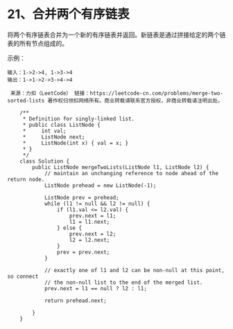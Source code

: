 21、合并两个有序链表
===
将两个有序链表合并为一个新的有序链表并返回。新链表是通过拼接给定的两个链表的所有节点组成的。 <br>

示例：
```
输入：1->2->4, 1->3->4
输出：1->1->2->3->4->4
```
``
来源：力扣（LeetCode）
链接：https://leetcode-cn.com/problems/merge-two-sorted-lists
著作权归领扣网络所有。商业转载请联系官方授权，非商业转载请注明出处。``

```
	/**
	 * Definition for singly-linked list.
	 * public class ListNode {
	 *     int val;
	 *     ListNode next;
	 *     ListNode(int x) { val = x; }
	 * }
	 */
	class Solution {
		public ListNode mergeTwoLists(ListNode l1, ListNode l2) {
			// maintain an unchanging reference to node ahead of the return node.
			ListNode prehead = new ListNode(-1);

			ListNode prev = prehead;
			while (l1 != null && l2 != null) {
				if (l1.val <= l2.val) {
					prev.next = l1;
					l1 = l1.next;
				} else {
					prev.next = l2;
					l2 = l2.next;
				}
				prev = prev.next;
			}

			// exactly one of l1 and l2 can be non-null at this point, so connect
			// the non-null list to the end of the merged list.
			prev.next = l1 == null ? l2 : l1;

			return prehead.next;

		}
	}
```
